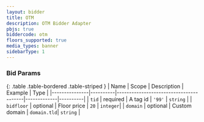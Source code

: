 ```yaml
---
layout: bidder
title: OTM
description: OTM Bidder Adapter
pbjs: true
biddercode: otm
floors_supported: true
media_types: banner
sidebarType: 1
---
```


### Bid Params

{: .table .table-bordered .table-striped }
| Name          | Scope    | Description                            | Example     | Type     |
|---------------|----------|----------------------------------------|-------------|----------|
| `tid`         | required | A tag id                               | `'99'`      | `string` |
| `bidfloor`    | optional | Floor price                            | `20`        | `integer`|
| `domain`      | optional | Custom domain                          | `domain.tld`| `string` |
